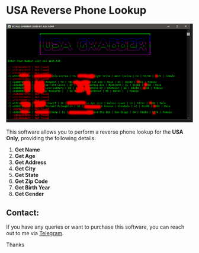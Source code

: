# USA Reverse Phone Lookup

![image](https://raw.githubusercontent.com/alexrony21/USA-Reverse-Phone-Lookup/refs/heads/main/Reverse_Phone_Lookup.png)

This software allows you to perform a reverse phone lookup for the **USA Only**, providing the following details:

1. **Get Name**
2. **Get Age**
3. **Get Address**
4. **Get City**
5. **Get State**
6. **Get Zip Code**
7. **Get Birth Year**
8. **Get Gender**

## Contact:
If you have any queries or want to purchase this software, you can reach out to me via [Telegram](https://t.me/alexrony21).

Thanks
